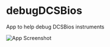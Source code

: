 # debugDCSBios
App to help debug DCSBios instruments


![App Screenshot](https://tldbear.github.com/dcsBiosDebug/manual/appScrrenshot.png)
